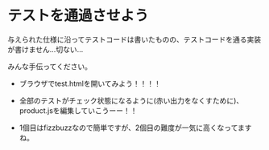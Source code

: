 # テストを通過させよう

与えられた仕様に沿ってテストコードは書いたものの、テストコードを通る実装が書けません…切ない…

みんな手伝ってください。

* ブラウザでtest.htmlを開いてみよう！！！！

* 全部のテストがチェック状態になるように(赤い出力をなくすために)、product.jsを編集していこうーー！！

* 1個目はfizzbuzzなので簡単ですが、2個目の難度が一気に高くなってますね。

